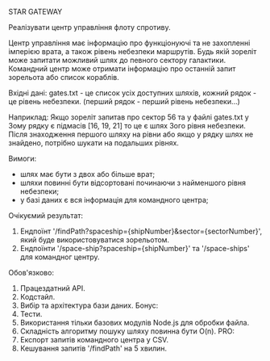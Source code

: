 STAR GATEWAY

Реалізувати центр управління флоту спротиву.

Центр управління має інформацію про функціонуючі та не захопленні імперією врата, а також рівень небезпеки маршрутів. Будь якій зореліт може запитати можливий шлях до певного сектору галактики. Командний центр може отримати інформацію про останній запит зорельота або список кораблів.

Вхідні дані: gates.txt - це список усіх доступних шляхів, кожний рядок - це рівень небезпеки. (перший рядок - перший рівень небезпеки...)

Наприклад:
Якщо зореліт запитав про сектор 56 та у файлі gates.txt у 3ому рядку є підмасів [16, 19, 21] то це є шлях 3ого рівня небезпеки. Після знаходження першого шляху на рівни або якщо у рядку шлях не знайдено, потрібно шукати на подальших рівнях.

Вимоги:
* шлях має бути з двох або більше врат;
* шляхи повинні бути відсортовані починаючи з найменшого рівня небезпеки;
* у базі даних є вся інформація для командного центра;

Очікуємий результат:
1. Ендпоїнт '/findPath?spaceship={shipNumber}&sector={sectorNumber}', який буде використовуватися зорельотом.
2. Ендпоїнти '/space-ship?spaceship={shipNumber}' та '/space-ships' для командног центру.

Обов'язково: 
1. Працездатний API.
2. Кодстайл.
3. Вибір та архітектура бази даних.
Бонус: 
1. Тести.
2. Використання тільки базових модулів Node.js для обробки файла.
3. Складність алгоритму пошуку шляху повинна бути O(n).
PRO: 
1. Експорт запитів командного центра у CSV. 
2. Кешування запитів '/findPath' на 5 хвилин.
